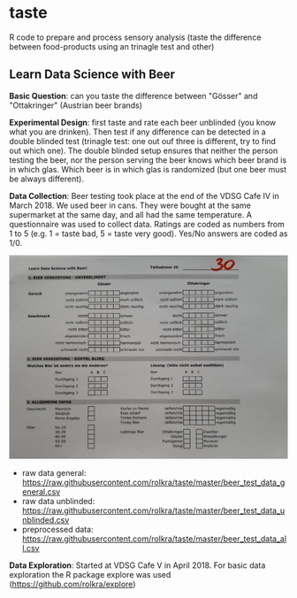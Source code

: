 # taste
R code to prepare and process sensory analysis (taste the difference between food-products using an trinagle test and other)

## Learn Data Science with Beer

**Basic Question**: can you taste the difference between "Gösser" and "Ottakringer" (Austrian beer brands)

**Experimental Design**: first taste and rate each beer unblinded (you know what you are drinken). Then test if any difference can be detected in a double blinded test (trinagle test: one out ouf three is different, try to find out which one). The double blinded setup ensures that neither the person testing the beer, nor the person serving the beer knows which beer brand is in which glas. Which beer is in which glas is randomized (but one beer must be always different).

**Data Collection**: Beer testing took place at the end of the VDSG Cafe IV in March 2018. We used beer in cans. They were bought at the same supermarket at the same day, and all had the same temperature. A questionnaire was used to collect data. Ratings are coded as numbers from 1 to 5 (e.g. 1 = taste bad, 5 = taste very good). Yes/No answers are coded as 1/0.

![Example Questionnaire](https://github.com/rolkra/taste/blob/master/beer_test_questionnaire.jpg)

* raw data general: https://raw.githubusercontent.com/rolkra/taste/master/beer_test_data_general.csv
* raw data unblinded: https://raw.githubusercontent.com/rolkra/taste/master/beer_test_data_unblinded.csv
* preprocessed data: https://raw.githubusercontent.com/rolkra/taste/master/beer_test_data_all.csv

**Data Exploration**: Started at VDSG Cafe V in April 2018. For basic data exploration the R package explore was used (https://github.com/rolkra/explore)

